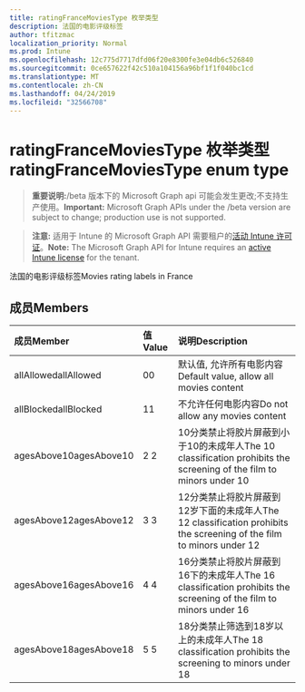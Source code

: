 ```yaml
---
title: ratingFranceMoviesType 枚举类型
description: 法国的电影评级标签
author: tfitzmac
localization_priority: Normal
ms.prod: Intune
ms.openlocfilehash: 12c775d7717dfd06f20e8300fe3e04db6c526840
ms.sourcegitcommit: 0ce657622f42c510a104156a96bf1f1f040bc1cd
ms.translationtype: MT
ms.contentlocale: zh-CN
ms.lasthandoff: 04/24/2019
ms.locfileid: "32566708"
---
```

# <a name="ratingfrancemoviestype-enum-type"></a><span data-ttu-id="0da7c-103">ratingFranceMoviesType 枚举类型</span><span class="sxs-lookup"><span data-stu-id="0da7c-103">ratingFranceMoviesType enum type</span></span>

> <span data-ttu-id="0da7c-104">**重要说明:**/beta 版本下的 Microsoft Graph api 可能会发生更改;不支持生产使用。</span><span class="sxs-lookup"><span data-stu-id="0da7c-104">**Important:** Microsoft Graph APIs under the /beta version are subject to change; production use is not supported.</span></span>

> <span data-ttu-id="0da7c-105">**注意:** 适用于 Intune 的 Microsoft Graph API 需要租户的[活动 Intune 许可证](https://go.microsoft.com/fwlink/?linkid=839381)。</span><span class="sxs-lookup"><span data-stu-id="0da7c-105">**Note:** The Microsoft Graph API for Intune requires an [active Intune license](https://go.microsoft.com/fwlink/?linkid=839381) for the tenant.</span></span>

<span data-ttu-id="0da7c-106">法国的电影评级标签</span><span class="sxs-lookup"><span data-stu-id="0da7c-106">Movies rating labels in France</span></span>

## <a name="members"></a><span data-ttu-id="0da7c-107">成员</span><span class="sxs-lookup"><span data-stu-id="0da7c-107">Members</span></span>
|<span data-ttu-id="0da7c-108">成员</span><span class="sxs-lookup"><span data-stu-id="0da7c-108">Member</span></span>|<span data-ttu-id="0da7c-109">值</span><span class="sxs-lookup"><span data-stu-id="0da7c-109">Value</span></span>|<span data-ttu-id="0da7c-110">说明</span><span class="sxs-lookup"><span data-stu-id="0da7c-110">Description</span></span>|
|:---|:---|:---|
|<span data-ttu-id="0da7c-111">allAllowed</span><span class="sxs-lookup"><span data-stu-id="0da7c-111">allAllowed</span></span>|<span data-ttu-id="0da7c-112">0</span><span class="sxs-lookup"><span data-stu-id="0da7c-112">0</span></span>|<span data-ttu-id="0da7c-113">默认值, 允许所有电影内容</span><span class="sxs-lookup"><span data-stu-id="0da7c-113">Default value, allow all movies content</span></span>|
|<span data-ttu-id="0da7c-114">allBlocked</span><span class="sxs-lookup"><span data-stu-id="0da7c-114">allBlocked</span></span>|<span data-ttu-id="0da7c-115">1</span><span class="sxs-lookup"><span data-stu-id="0da7c-115">1</span></span>|<span data-ttu-id="0da7c-116">不允许任何电影内容</span><span class="sxs-lookup"><span data-stu-id="0da7c-116">Do not allow any movies content</span></span>|
|<span data-ttu-id="0da7c-117">agesAbove10</span><span class="sxs-lookup"><span data-stu-id="0da7c-117">agesAbove10</span></span>|<span data-ttu-id="0da7c-118">2 </span><span class="sxs-lookup"><span data-stu-id="0da7c-118">2</span></span>|<span data-ttu-id="0da7c-119">10分类禁止将胶片屏蔽到小于10的未成年人</span><span class="sxs-lookup"><span data-stu-id="0da7c-119">The 10 classification prohibits the screening of the film to minors under 10</span></span>|
|<span data-ttu-id="0da7c-120">agesAbove12</span><span class="sxs-lookup"><span data-stu-id="0da7c-120">agesAbove12</span></span>|<span data-ttu-id="0da7c-121">3 </span><span class="sxs-lookup"><span data-stu-id="0da7c-121">3</span></span>|<span data-ttu-id="0da7c-122">12分类禁止将胶片屏蔽到12岁下面的未成年人</span><span class="sxs-lookup"><span data-stu-id="0da7c-122">The 12 classification prohibits the screening of the film to minors under 12</span></span>|
|<span data-ttu-id="0da7c-123">agesAbove16</span><span class="sxs-lookup"><span data-stu-id="0da7c-123">agesAbove16</span></span>|<span data-ttu-id="0da7c-124">4 </span><span class="sxs-lookup"><span data-stu-id="0da7c-124">4</span></span>|<span data-ttu-id="0da7c-125">16分类禁止将胶片屏蔽到16下的未成年人</span><span class="sxs-lookup"><span data-stu-id="0da7c-125">The 16 classification prohibits the screening of the film to minors under 16</span></span>|
|<span data-ttu-id="0da7c-126">agesAbove18</span><span class="sxs-lookup"><span data-stu-id="0da7c-126">agesAbove18</span></span>|<span data-ttu-id="0da7c-127">5 </span><span class="sxs-lookup"><span data-stu-id="0da7c-127">5</span></span>|<span data-ttu-id="0da7c-128">18分类禁止筛选到18岁以上的未成年人</span><span class="sxs-lookup"><span data-stu-id="0da7c-128">The 18 classification prohibits the screening to minors under 18</span></span>|





